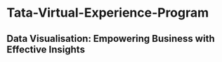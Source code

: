 # Tata-Virtual-Experience-Program
## Data Visualisation: Empowering Business with Effective Insights
